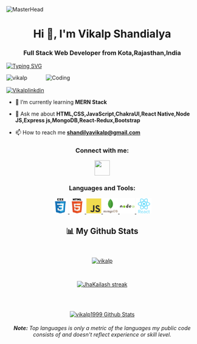 ![MasterHead](https://jusmarktech.com/public/a/images/pages/web_development.gif)
<h1 align="center">Hi 👋, I'm Vikalp Shandialya</h1>
<h3 align="center">Full Stack Web Developer from Kota,Rajasthan,India</h3>
<p>
<a href="https://git.io/typing-svg"><img src="https://readme-typing-svg.demolab.com?font=Fira+Code&size=24&duration=4000&pause=1000&color=white&background=FFFFFF00&width=500&height=51&lines=Full+Stack+Web+Developer;Rising+Mern+Developer;Always+Learning+New+Things" alt="Typing SVG" /></a>
</p>
<img align="right" alt="Coding" width="400" src="https://camo.githubusercontent.com/20ba1b87416f6e74a4debebec7a695504eec286a3a0a082f8cc6063ab1353dbe/68747470733a2f2f6d69726f2e6d656469756d2e636f6d2f6d61782f313430302f302a4647443642557a7a5a7331564a4c75592e676966">
<p align="left"> <img src="https://komarev.com/ghpvc/?username=vikalp1999&label=Profile%20views&color=0e75b6&style=flat" alt="vikalp" /> </p>

<p align="left"> <a href="https://www.linkedin.com/in/vikalp-shandilya-623650176/" target="blank"><img align="center" src="https://img.icons8.com/color/2x/linkedin-circled.png" alt="Vikalplinkdin" height="40" width="40" /></a> </p>


- 🌱 I’m currently learning **MERN Stack**

- 💬 Ask me about **HTML,CSS,JavaScript,ChakraUI,React Native,Node JS,Express js,MongoDB,React-Redux,Bootstrap**

- 📫 How to reach me **shandilyavikalp@gmail.com**

<h3 align="center">Connect with me:</h3>
<p align="center">
<a href="https://www.linkedin.com/in/vikalp-shandilya-623650176/" target="blank"><img align="center" src="https://img.icons8.com/color/2x/linkedin-circled.png" alt="" height="40" width="40" /></a>


<h3 align="center">Languages and Tools:</h3>
<p align="center"> <a href="https://www.w3schools.com/css/" target="_blank" rel="noreferrer"> <img src="https://raw.githubusercontent.com/devicons/devicon/master/icons/css3/css3-original-wordmark.svg" alt="css3" width="40" height="40"/> </a> <a href="https://www.w3.org/html/" target="_blank" rel="noreferrer"> <img src="https://raw.githubusercontent.com/devicons/devicon/master/icons/html5/html5-original-wordmark.svg" alt="html5" width="40" height="40"/> </a> <a href="https://developer.mozilla.org/en-US/docs/Web/JavaScript" target="_blank" rel="noreferrer"> <img src="https://raw.githubusercontent.com/devicons/devicon/master/icons/javascript/javascript-original.svg" alt="javascript" width="40" height="40"/> </a> <a href="https://www.mongodb.com/" target="_blank" rel="noreferrer"> <img src="https://raw.githubusercontent.com/devicons/devicon/master/icons/mongodb/mongodb-original-wordmark.svg" alt="mongodb" width="40" height="40"/> </a> <a href="https://nodejs.org" target="_blank" rel="noreferrer"> <img src="https://raw.githubusercontent.com/devicons/devicon/master/icons/nodejs/nodejs-original-wordmark.svg" alt="nodejs" width="40" height="40"/> </a> <a href="https://reactjs.org/" target="_blank" rel="noreferrer"> <img src="https://raw.githubusercontent.com/devicons/devicon/master/icons/react/react-original-wordmark.svg" alt="react" width="40" height="40"/> </a> </p>

<h2 align="center">📊 My Github Stats</h2>
   <br/>   
    <p align="center">      
  <a href="https://github.com/vikalp1999/github-readme-stats"><img alt="vikalp" src="https://github-readme-stats.vercel.app/api/top-langs/?username=vikalp1999&langs_count=8&count_private=true&layout=compact&theme=react&hide_border=true&bg_color=0D1117" /></a>
      </p>      
     <br/>
   <p align="center">
    <a href="https://github.com/vikalp1999/github-readme-streak-stats">
        <img title="🔥 Get streak stats for your profile at git.io/streak-stats" alt="JhaKailash streak" src="https://github-readme-streak-stats.herokuapp.com/?user=vikalp1999&hide_border=true&theme=react&hide_border=true&bg_color=0D1117"/>
    </a>
</p>                                                                                                                                              

  <br/>
  <br/>
     <p align="center">                                                                                                 
    <a href="https://github.com/vikalp1999/github-readme-stats"><img alt="vikalp1999 Github Stats" src="https://github-readme-stats.vercel.app/api?username=vikalp1999&show_icons=true&locale=en&theme=react&hide_border=true&bg_color=0D1117" alt="jhakailash" /></a>
    </p>                                                                 
 <h6 align="center"> <b>Note:</b> Top languages is only a metric of the languages my public code consists of and doesn't reflect experience or skill level.</h6>


<br/>
<br/>

<!-- <a href="https://github.com/vikalp1999/github-readme-activity-graph"><img alt="vikalp1999 Activity Graph" src="https://activity-graph.herokuapp.com/graph?username=vikalp1999&bg_color=0D1117&color=5BCDEC&line=5BCDEC&point=FFFFFF&hide_border=true" /></a> -->

<br/>
<br/>

